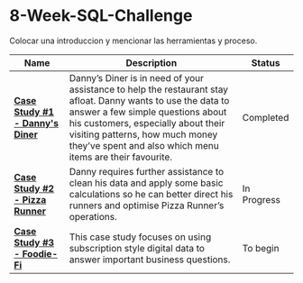 # 8-Week-SQL-Challenge

Colocar una introduccion y mencionar las herramientas y proceso.


| Name                                       | Description                                                                                                                                                                                                                                                                                                                                                                                                                                        | Status               |
|--------------------------------------------|----------------------------------------------------------------------------------------------------------------------------------------------------------------------------------------------------------------------------------------------------------------------------------------------------------------------------------------------------------------------------------------------------------------------------------------------------|---------------------|
| **[Case Study #1 - Danny's Diner](https://github.com/Malvape/8-Weeks-SQL-Challenge/tree/main/Challenge%20%231%20-%20Danny%C2%B4s%20Dinner)**              | Danny’s Diner is in need of your assistance to help the restaurant stay afloat. Danny wants to use the data to answer a few simple questions about his customers, especially about their visiting patterns, how much money they’ve spent and also which menu items are their favourite. | Completed           |
| **[Case Study #2 - Pizza Runner](https://github.com/Malvape/8-Weeks-SQL-Challenge/tree/main/Challenge%232%20-%20Pizza%20Runner)**               | Danny requires further assistance to clean his data and apply some basic calculations so he can better direct his runners and optimise Pizza Runner’s operations.                                                                                                                                                                                                                                                                                  | In Progress          |
| **[Case Study #3 - Foodie-Fi](https://github.com/Malvape/8-Weeks-SQL-Challenge/tree/main/Challenge%233%20-%20Foodie%20Fi)**                  | This case study focuses on using subscription style digital data to answer important business questions.                                                                                                                                                                                                                                                                                                                                           | To begin           |
